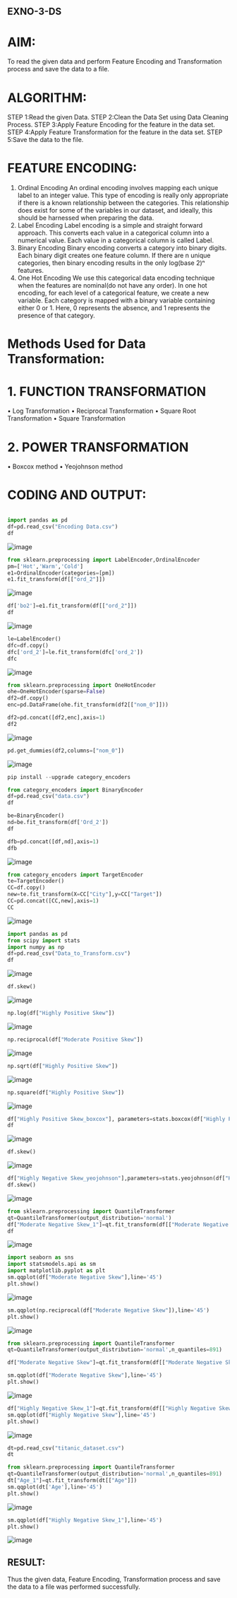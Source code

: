 ## EXNO-3-DS

# AIM:
To read the given data and perform Feature Encoding and Transformation process and save the data to a file.

# ALGORITHM:
STEP 1:Read the given Data.
STEP 2:Clean the Data Set using Data Cleaning Process.
STEP 3:Apply Feature Encoding for the feature in the data set.
STEP 4:Apply Feature Transformation for the feature in the data set.
STEP 5:Save the data to the file.

# FEATURE ENCODING:
1. Ordinal Encoding
An ordinal encoding involves mapping each unique label to an integer value. This type of encoding is really only appropriate if there is a known relationship between the categories. This relationship does exist for some of the variables in our dataset, and ideally, this should be harnessed when preparing the data.
2. Label Encoding
Label encoding is a simple and straight forward approach. This converts each value in a categorical column into a numerical value. Each value in a categorical column is called Label.
3. Binary Encoding
Binary encoding converts a category into binary digits. Each binary digit creates one feature column. If there are n unique categories, then binary encoding results in the only log(base 2)ⁿ features.
4. One Hot Encoding
We use this categorical data encoding technique when the features are nominal(do not have any order). In one hot encoding, for each level of a categorical feature, we create a new variable. Each category is mapped with a binary variable containing either 0 or 1. Here, 0 represents the absence, and 1 represents the presence of that category.

# Methods Used for Data Transformation:
  # 1. FUNCTION TRANSFORMATION
• Log Transformation
• Reciprocal Transformation
• Square Root Transformation
• Square Transformation
  # 2. POWER TRANSFORMATION
• Boxcox method
• Yeojohnson method


# CODING AND OUTPUT:

```python

import pandas as pd
df=pd.read_csv("Encoding Data.csv")
df
```
![image](https://github.com/PSriVarshan/EXNO-3-DS/assets/114944059/6a654a7f-8923-43af-837f-fbaaae172990)


```py
from sklearn.preprocessing import LabelEncoder,OrdinalEncoder
pm=['Hot','Warm','Cold']
e1=OrdinalEncoder(categories=[pm])
e1.fit_transform(df[["ord_2"]])
```
![image](https://github.com/PSriVarshan/EXNO-3-DS/assets/114944059/da24dfe7-2a7e-4065-9fcf-a4eca0bc2bd2)


```py
df['bo2']=e1.fit_transform(df[["ord_2"]])
df
```
![image](https://github.com/PSriVarshan/EXNO-3-DS/assets/114944059/101cabae-f64c-4b1d-bc3d-1ced6bea5092)


```py
le=LabelEncoder()
dfc=df.copy()
dfc['ord_2']=le.fit_transform(dfc['ord_2'])
dfc
```
![image](https://github.com/PSriVarshan/EXNO-3-DS/assets/114944059/0e5b50a7-166d-4c8a-aa7f-47d4a829154d)

```py
from sklearn.preprocessing import OneHotEncoder
ohe=OneHotEncoder(sparse=False)
df2=df.copy()
enc=pd.DataFrame(ohe.fit_transform(df2[["nom_0"]]))
```


```py
df2=pd.concat([df2,enc],axis=1)
df2
```
![image](https://github.com/PSriVarshan/EXNO-3-DS/assets/114944059/737d95d4-7f40-4c73-a428-e710982d509e)


```py
pd.get_dummies(df2,columns=["nom_0"])
```
![image](https://github.com/PSriVarshan/EXNO-3-DS/assets/114944059/9e7e2796-d572-42bf-9a59-799e6105bb68)


```py
pip install --upgrade category_encoders
```

```py
from category_encoders import BinaryEncoder
df=pd.read_csv("data.csv")
df
```


```py
be=BinaryEncoder()
nd=be.fit_transform(df['Ord_2'])
df
```


```py
dfb=pd.concat([df,nd],axis=1)
dfb
```
![image](https://github.com/PSriVarshan/EXNO-3-DS/assets/114944059/4f6f6a5a-3ed7-42b2-893d-ef09c752be3d)


```py
from category_encoders import TargetEncoder
te=TargetEncoder()
CC=df.copy()
new=te.fit_transform(X=CC["City"],y=CC["Target"])
CC=pd.concat([CC,new],axis=1)
CC
```
![image](https://github.com/PSriVarshan/EXNO-3-DS/assets/114944059/f70c4873-aca1-4a62-a7a3-b40dfe168af1)


```py
import pandas as pd
from scipy import stats
import numpy as np
df=pd.read_csv("Data_to_Transform.csv")
df
```
![image](https://github.com/PSriVarshan/EXNO-3-DS/assets/114944059/35a6bcdc-2928-41c5-986c-903d5205d9d5)


```py
df.skew()
```
![image](https://github.com/PSriVarshan/EXNO-3-DS/assets/114944059/9cebcdc2-ff61-4e31-bc34-db6b3388e546)


```py
np.log(df["Highly Positive Skew"])
```
![image](https://github.com/PSriVarshan/EXNO-3-DS/assets/114944059/c316b1f8-a5a2-4487-99a9-1a0144e00ae1)


```py
np.reciprocal(df["Moderate Positive Skew"])
```
![image](https://github.com/PSriVarshan/EXNO-3-DS/assets/114944059/d5ccd5c9-87cb-42e4-8420-a37ea75e9add)


```py
np.sqrt(df["Highly Positive Skew"])
```
![image](https://github.com/PSriVarshan/EXNO-3-DS/assets/114944059/09d3e8f9-0558-4039-90ff-3b358dcaeb2c)


```py
np.square(df["Highly Positive Skew"])
```
![image](https://github.com/PSriVarshan/EXNO-3-DS/assets/114944059/a1ab31eb-09c6-4bb6-a569-466254420fee)


```py
df["Highly Positive Skew_boxcox"], parameters=stats.boxcox(df["Highly Positive Skew"])
df
```
![image](https://github.com/PSriVarshan/EXNO-3-DS/assets/114944059/4133ceae-19e0-487a-9e04-2185421e999c)


```py
df.skew()
```
![image](https://github.com/PSriVarshan/EXNO-3-DS/assets/114944059/f2b6800d-4fda-4da3-9652-f3dcc47dc76d)


```py
df["Highly Negative Skew_yeojohnson"],parameters=stats.yeojohnson(df["Highly Negative Skew"])
df.skew()
```
![image](https://github.com/PSriVarshan/EXNO-3-DS/assets/114944059/84134adb-72d1-4afc-bf2f-6649e0a00a6e)

```py
from sklearn.preprocessing import QuantileTransformer
qt=QuantileTransformer(output_distribution='normal')
df["Moderate Negative Skew_1"]=qt.fit_transform(df[["Moderate Negative Skew"]])
df
```
![image](https://github.com/PSriVarshan/EXNO-3-DS/assets/114944059/d8838866-2c73-4e6f-bb78-719723589804)

```py
import seaborn as sns
import statsmodels.api as sm
import matplotlib.pyplot as plt
sm.qqplot(df["Moderate Negative Skew"],line='45')
plt.show()
```
![image](https://github.com/PSriVarshan/EXNO-3-DS/assets/114944059/48cf7384-276f-4955-8bad-16ef34e4b075)


```py
sm.qqplot(np.reciprocal(df["Moderate Negative Skew"]),line='45')
plt.show()
```

![image](https://github.com/PSriVarshan/EXNO-3-DS/assets/114944059/9a9a16d7-5d01-4216-bee8-255e7477463f)



```py
from sklearn.preprocessing import QuantileTransformer
qt=QuantileTransformer(output_distribution='normal',n_quantiles=891)

df["Moderate Negative Skew"]=qt.fit_transform(df[["Moderate Negative Skew"]])

sm.qqplot(df["Moderate Negative Skew"],line='45')
plt.show()
```

![image](https://github.com/PSriVarshan/EXNO-3-DS/assets/114944059/d4a59337-cc27-46c6-b47c-5e9ba7988626)


```py
df["Highly Negative Skew_1"]=qt.fit_transform(df[["Highly Negative Skew"]])
sm.qqplot(df["Highly Negative Skew"],line='45')
plt.show()
```

![image](https://github.com/PSriVarshan/EXNO-3-DS/assets/114944059/6f7a4eaa-1c54-4409-8b57-8b407d5842f7)


```py
dt=pd.read_csv("titanic_dataset.csv")
dt
```

```py
from sklearn.preprocessing import QuantileTransformer
qt=QuantileTransformer(output_distribution='normal',n_quantiles=891)
dt["Age_1"]=qt.fit_transform(dt[["Age"]])
sm.qqplot(dt['Age'],line='45') 
plt.show()
```
![image](https://github.com/PSriVarshan/EXNO-3-DS/assets/114944059/e2ff6572-cb52-434f-8d9a-980843e1a1b9)

```py
sm.qqplot(df["Highly Negative Skew_1"],line='45')
plt.show()
```
![image](https://github.com/PSriVarshan/EXNO-3-DS/assets/114944059/d5c66705-7e21-4a6b-8bc7-a9e1ca23ae85)



## RESULT:
Thus the given data, Feature Encoding, Transformation process and save the data to a file was performed successfully.
       
